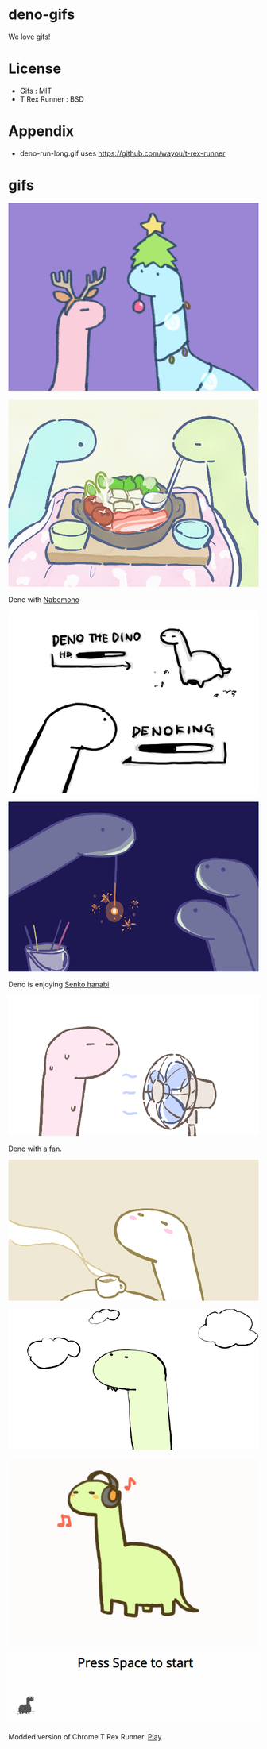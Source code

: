 # deno-gifs

We love gifs!

# License

- Gifs : MIT
- T Rex Runner : BSD

# Appendix

- deno-run-long.gif uses https://github.com/wayou/t-rex-runner

# gifs

![deno-xmas](deno-xmas.gif)

![deno-nabe](deno-nabe.gif)

Deno with [Nabemono](https://en.wikipedia.org/wiki/Nabemono)

![denomon](denomon.jpg)

![deno-firework](deno-firework.gif)

Deno is enjoying [Senko hanabi](https://en.wikipedia.org/wiki/Senko_hanabi)

![deno-fan](deno-fan.gif)

Deno with a fan.

![deno-coffee](deno-coffee.gif)

![deno-grass](deno-grass.gif)

![deno-music-anime](deno-music-anime.gif)

![deno-run-long](deno-run-long.gif)

Modded version of Chrome T Rex Runner. [Play](https://hashrock.github.io/deno-gifs/t-rex-runner/)
